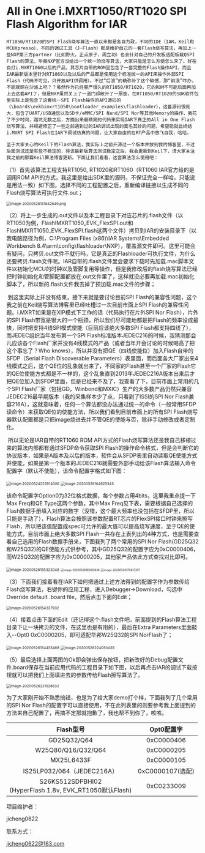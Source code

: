 # All in One i.MXRT1050/RT1020 SPI Flash Algorithm for IAR

    RT1050/RT1020的SPI Flash烧写算法一直以来都是各自为政，不同的IDE（IAR，Keil和MCUXpresso），不同的调试工具（J-Flash）都是维护自己的一套Flash烧写算法，再加上一些NXP第三方partner（比如野火，正点原子，周立功）也会针对自己的开发板适配板载QSPI Flash的算法，毕竟NXP官方没给出一个统一的烧写算法，大家只能是怎么方便怎么来了。好在自打i.MXRT1060以后的产品，其芯片自带的ROM里包含了一套完整的Flash操作API，而且IAR最新版本里针对RT1060以及以后的产品都是使用这个标准统一的API来操作外部SPI Flash（代码不可见，只开放API供调用）。不过“后浪”的确弥补了这个缺憾，那“前浪”咋办，不能就晾在沙滩上吧？？虽然作为已经量产很久的RT1050/RT1020，它的ROM不可能后面再加上去这套API了，但是NXP虽然关上了一道门却敞开了一扇窗，在RT1050/RT1020的SDK软件包里实际上是包含了这套统一SPI Flash操作的API源码的（\boards\evkbimxrt1050\bootloader_examples\flashloader），这套源码很庞大，包含了UART/USB通信以及SD卡/eMMC/SPI Nand/SPI Nor等其他Memory的操作，我花了不少时间，踏坑无数之后，方摘出来最精简的代码来实现IAR下真正的All in One Flash烧写算法，并规避修正了一些之前遇到过的IAR调试出现的莫名其妙的问题，希望能就此终结i.MXRT SPI Flash在IAR下调试仿真的问题，让大家自由的在RT产品中放飞自我，哈哈。

    至于大家关心的Keil下的Flash算法，我实际上之前开源过一个版本并放到我的博客里，不过后面测试还是有些不稳定的，待该最新版算法测试稳定之后，我会更新到Keil下，请大家关注我之前的那篇Keil算法博客更新。下面让我们看看，这套算法怎么使用吧：

（1）首先该算法工程支持RT1050, RT1020和RT1060（RT1060 IAR官方给的是调用ROM API的方式，我这里是给出SDK里的源码，不保证完全一样哈，只能说是用法一致）如下图，选择不同的工程配置之后，重新编译链接以生成不同的Flash烧写算法可执行文件.out；

<img src="https://github.com/jicheng0622/All-in-One-Flash-Algorithm-for-RT1050-RT1020/blob/master/IAR/Figures/image-20200526151842649.png" alt="image-20200526151842649.png" style="zoom: 67%;" />

（2）将上一步生成的.out文件以及本工程目录下对应芯片的.flash文件（以RT1050为例，FlashIMXRT1050_EVK_FlexSPI.out和FlashIMXRT1050_EVK_FlexSPI.flash这两个文件）拷贝到IAR的安装目录下（以我电脑路径为例，C:\Program Files (x86)\IAR Systems\Embedded Workbench 8.4\arm\config\flashloader\NXP），覆盖源文件即可。这里可能会有疑问，只拷贝.out文件不就行吗，它是真正的Flashloader可执行文件，为什么还要拷贝.flash文件呢。IAR自带的.flash文件里会要求下载时先加载.mac脚本文件以初始化MCU的时钟以及管脚复用等操作，但是我修改后的flash烧写算法已经把时钟初始化和管脚配置都放在.out文件里了，这样就没必要再加载.mac初始化脚本了，所以新的.flash文件我去掉了预加载.mac文件的步骤；

​        到这里实际上并没有结束，接下来就是要讨论目前SPI Flash的兼容性问题，这个我之前在Keil烧写算法博客里已经吐槽过一次目前市面上SPI Flash的兼容性问题。i.MXRT如果是在XIP模式下工作的话（代码执行在片外SPI Nor Flash），片外的SPI Flash带宽是很大的一个瓶颈，所以我们尽可能地都是把Flash的频率设成最快，同时把支持4线SPI模式使能（目前应该绝大多数SPI Flash都支持四线了），而JEDEC组织当年发布第一个SPI Flash标准版本JEDEC216的时候，我猜测那会儿应该各个Flash厂家并没有4线模式的产品（或者当年开会讨论的时候喝高了把这个事忘了？Who knows），所以并没有把QE（四线使能位）加入Flash自带的SFDP（Serial Flash Discoverable Parameters）表里面，而后面各大厂家出来4线模式之后，这个QE位的乱象就出来了，不同家的Flash甚至一个厂家的Flash它的QE位使能方式都是不一样的，这个乱象直到2013年JEDEC216A版本出来后才把QE位加入到SFDP里面，但是已经来不及了，我查看了下，目前市面上常用的几个SPI Flash厂家（包括GD，Winbond和MXIC）生产的大多数产品仍然只兼容JEDEC216最早期版本（我的采集样本少了点，只看到了ISSI的SPI Nor Flash兼容216A），这就意味着，任何一个算法都没办法通过统一的命令（一般常用SFDP读命令）来获取QE位的使能方法，所以我们看到目前市面上的所有SPI Flash烧写器默认配置都是只把image烧进去并不管QE的使能与否，除非手动修改或者定制化。

​        所以无论是IAR自带的RT1060 ROM API方式的Flash烧写算法还是我自己移植过来的算法内部都有通过SFDP命令获取SPI Flash的操作命令格式，但是会判断它的协议版本，如果是A版本及以后的版本，软件会从SFDP表里自动读取QE使能方式并使能，如果是第一个版本的JEDEC216就需要外部手动给该Flash算法输入命令配置字（默认不使能），该命令配置字格式如下图：

<img src="C:\E_Disk_Work\NXP\MCU\i.MXRT\Tools\IAR_Keil_FlashAlgorithm\Readme\image-20200524225914006.png" alt="image-20200524225914006" style="zoom: 67%;" />

<img src="C:\E_Disk_Work\NXP\MCU\i.MXRT\Tools\IAR_Keil_FlashAlgorithm\Readme\image-20200526164625345.png" alt="image-20200526164625345" style="zoom:67%;" />

​        该命令配置字Option0为32位格式数据，每个参数占用4bits，这里我重点提一下Max Freq和QE Type这两个参数，其中Max Freq见下表，需要根据自己选择的Flash数据手册填入对应的数字（没错，这个最大频率也没包括在SFDP里，所以只能是手动了），Flash算法会按照该参数配置RT芯片的FlexSPI接口时钟来擦写Flash，所以把该值配置成spec可允许的最大值可以提高烧写速度，至于QE的使能方式，目前市面上绝大多数SPI Flash一共存在上表列出的4种方式，也是需要查看自己选用的Flash数据手册来，下图我列了两个常用的SPI Nor Flash(GD25Q32和W25Q32)的QE使能方式供参考，其中GD25Q32的配置字应为0xC0000406，而W25Q32的配置字应为0xC0000205，其他家产品依此方式查找对比即可。

<img src="C:\E_Disk_Work\NXP\MCU\i.MXRT\Tools\IAR_Keil_FlashAlgorithm\Readme\image-20200526155323048.png" alt="image-20200526155323048" style="zoom:67%;" />

<img src="C:\E_Disk_Work\NXP\MCU\i.MXRT\Tools\IAR_Keil_FlashAlgorithm\Readme\image-20200526165812636.png" alt="image-20200526165812636" style="zoom:50%;" />

<img src="C:\E_Disk_Work\NXP\MCU\i.MXRT\Tools\IAR_Keil_FlashAlgorithm\Readme\image-20200526170437397.png" alt="image-20200526170437397" style="zoom:50%;" />

（3）下面我们接着看在IAR下如何把通过上述方法得到的配置字作为参数传给Flash烧写算法，右键你的应用工程，进入Debugger->Download，勾选中Override default .board file，然后点击下面的Edit；

<img src="C:\E_Disk_Work\NXP\MCU\i.MXRT\Tools\IAR_Keil_FlashAlgorithm\Readme\image-20200526154327932.png" alt="image-20200526154327932" style="zoom:67%;" />

（4）接着点击下面的Edit（还记得这个.flash文件吧，前面提到的Flash算法工程目录下让一块拷贝的文件，在这里也是有用的），最后在Extra Parameters里面敲入--Opt0 0xC0000205，即可适配华邦W25Q32的SPI NorFlash了；

<img src="C:\E_Disk_Work\NXP\MCU\i.MXRT\Tools\IAR_Keil_FlashAlgorithm\Readme\image-20200526154455468.png" alt="image-20200526154455468" style="zoom: 67%;" />

<img src="C:\E_Disk_Work\NXP\MCU\i.MXRT\Tools\IAR_Keil_FlashAlgorithm\Readme\image-20200526224050439.png" alt="image-20200526224050439" style="zoom:67%;" />

（5）最后选择上面两图的Ok即会弹出保存按钮，把新改好的Debug配置文件.board保存在当前应用代码的工程目录下如下图，以后再点击IAR的调试下载按钮就可以把我们上面填进去的参数传给Flash擦写算法了。

<img src="C:\E_Disk_Work\NXP\MCU\i.MXRT\Tools\IAR_Keil_FlashAlgorithm\Readme\image-20200526221528632.png" alt="image-20200526221528632" style="zoom:67%;" />

​        为了大家刚开始不熟悉搞错，也是为了给大家demo打个样，下面我列了几个常用的SPI Nor Flash的配置字可以直接使用，不在此列表里的则要参考我上面提到的方法来自己配置了，再搞不定那就抱歉了，我也帮不到你了，咳咳。

|                          Flash型号                           |    Opt0配置字    |
| :----------------------------------------------------------: | :--------------: |
|                         GD25Q32/Q64                          |    0xC0000406    |
|                      W25Q80/Q16/Q32/Q64                      |    0xC0000205    |
|                          MX25L6433F                          |    0xC0000105    |
|                  IS25LP032/064（JEDEC216A）                  | 0xC0000107(选配) |
| S26KS512SDPBHI02<br />(HyperFlash 1.8v, EVK_RT1050默认Flash) |    0xC0233009    |

项目维护者：

jicheng0622

联系方式：

jicheng0622@163.com
